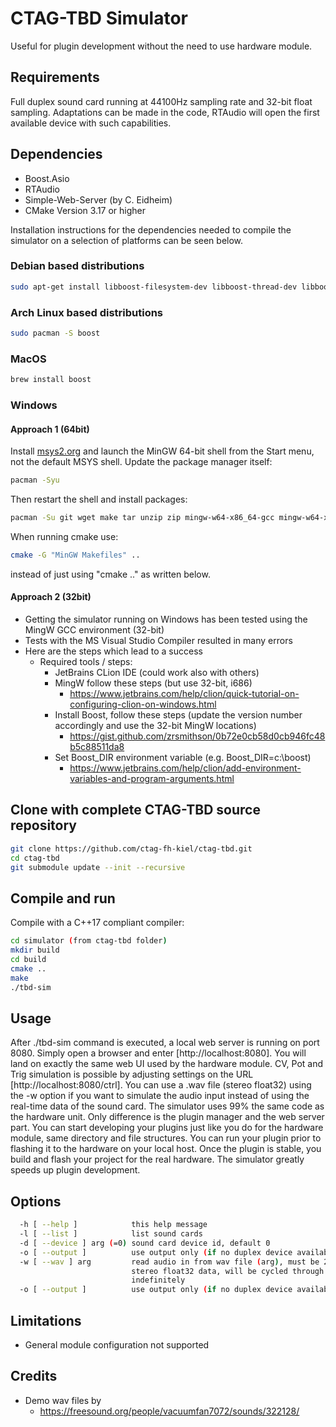 # CTAG-TBD Simulator

Useful for plugin development without the need to use hardware module.

## Requirements 

Full duplex sound card running at 44100Hz sampling rate and 32-bit float sampling.
Adaptations can be made in the code, RTAudio will open the first available device with such capabilities.

## Dependencies

* Boost.Asio
* RTAudio
* Simple-Web-Server (by C. Eidheim)
* CMake Version 3.17 or higher

Installation instructions for the dependencies needed to compile the simulator on a selection of platforms can be seen below.

### Debian based distributions

```sh
sudo apt-get install libboost-filesystem-dev libboost-thread-dev libboost-program-options-dev libasound2-dev
```

### Arch Linux based distributions

```sh
sudo pacman -S boost
```

### MacOS

```sh
brew install boost
```

### Windows

#### Approach 1 (64bit)
Install [msys2.org](https://www.msys2.org) and launch the MinGW 64-bit shell from the Start menu, not the default MSYS shell. Update the package manager itself:
```sh
pacman -Syu
```

Then restart the shell and install packages:
```sh
pacman -Su git wget make tar unzip zip mingw-w64-x86_64-gcc mingw-w64-x86_64-gdb mingw-w64-x86_64-cmake autoconf automake mingw-w64-x86_64-libtool mingw-w64-x86_64-jq mingw-w64-x86_64-boost python 
```

When running cmake use:
```sh
cmake -G "MinGW Makefiles" ..
```
instead of just using "cmake .." as written below.

#### Approach 2 (32bit)
- Getting the simulator running on Windows has been tested using the MingW GCC environment (32-bit)
- Tests with the MS Visual Studio Compiler resulted in many errors
- Here are the steps which lead to a success
    - Required tools / steps:
        - JetBrains CLion IDE (could work also with others)
        - MingW follow these steps (but use 32-bit, i686)
            - https://www.jetbrains.com/help/clion/quick-tutorial-on-configuring-clion-on-windows.html
        - Install Boost, follow these steps (update the version number accordingly and use the 32-bit MingW locations)
            - https://gist.github.com/zrsmithson/0b72e0cb58d0cb946fc48b5c88511da8
        - Set Boost_DIR environment variable (e.g. Boost_DIR=c:\boost)
            - https://www.jetbrains.com/help/clion/add-environment-variables-and-program-arguments.html

## Clone with complete CTAG-TBD source repository

```sh
git clone https://github.com/ctag-fh-kiel/ctag-tbd.git
cd ctag-tbd
git submodule update --init --recursive
```

## Compile and run

Compile with a C++17 compliant compiler:
```sh
cd simulator (from ctag-tbd folder)
mkdir build
cd build
cmake ..
make
./tbd-sim
```

## Usage

After ./tbd-sim command is executed, a local web server is running on port 8080. Simply open a browser and 
enter [http://localhost:8080]. You will land on exactly the same web UI used by the hardware module.
CV, Pot and Trig simulation is possible by adjusting settings on the URL [http://localhost:8080/ctrl].
You can use a .wav file (stereo float32) using the -w option if you want to simulate the audio input instead of using the
real-time data of the sound card.
The simulator uses 99% the same code as the hardware unit. Only difference is the plugin manager and the web server part.
You can start developing your plugins just like you do for the hardware module, same directory and file structures.
You can run your plugin prior to flashing it to the hardware on your local host. Once the plugin is stable, you build
and flash your project for the real hardware. 
The simulator greatly speeds up plugin development.

## Options
```sh
  -h [ --help ]            this help message
  -l [ --list ]            list sound cards
  -d [ --device ] arg (=0) sound card device id, default 0
  -o [ --output ]          use output only (if no duplex device available)
  -w [ --wav ] arg         read audio in from wav file (arg), must be 2 channel
                           stereo float32 data, will be cycled through 
                           indefinitely
  -o [ --output ]          use output only (if no duplex device available)
```

## Limitations

* General module configuration not supported

## Credits
* Demo wav files by 
    * https://freesound.org/people/vacuumfan7072/sounds/322128/
    